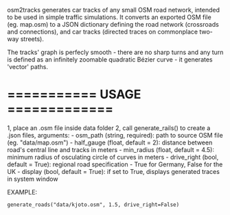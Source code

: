 osm2tracks generates car tracks of any small OSM road network, intended to be used in simple traffic simulations.
It converts an exported OSM file (eg. map.osm) to a JSON dictionary defining the road network (crossroads and connections),
and car tracks (directed traces on commonplace two-way streets).

The tracks' graph is perfecly smooth - there are no sharp turns and any turn is defined as an infinitely zoomable quadratic
Bézier curve - it generates 'vector' paths.

# =========== USAGE =============

  1, place an .osm file inside data folder
  2, call generate_rails() to create a .json files, arguments:
     - osm_path (string, required): path to source OSM file (eg. "data/map.osm")
     - half_gauge (float, default = 2): distance between road's central line and tracks in meters
     - min_radius (float, default = 4.5): minimum radius of osculating circle of curves in meters
     - drive_right (bool, default = True): regional road specification - True for Germany, False for the UK
     - display (bool, default = True): if set to True, displays generated traces in system window

  EXAMPLE:

    generate_roads("data/kjoto.osm", 1.5, drive_right=False)
